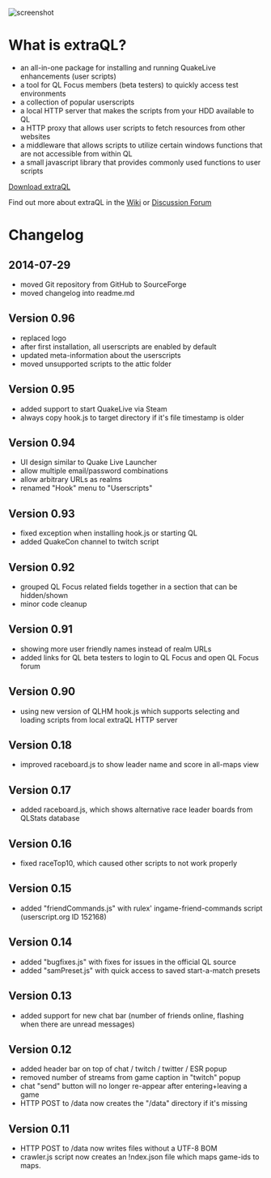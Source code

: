 ﻿![screenshot](https://a.fsdn.com/con/app/proj/extraql/screenshots/001-extraQL.png/182/137)

What is extraQL?
================

- an all-in-one package for installing and running QuakeLive enhancements (user scripts)
- a tool for QL Focus members (beta testers) to quickly access test environments
- a collection of popular userscripts
- a local HTTP server that makes the scripts from your HDD available to QL
- a HTTP proxy that allows user scripts to fetch resources from other websites
- a middleware that allows scripts to utilize certain windows functions that are not accessible from within QL
- a small javascript library that provides commonly used functions to user scripts

[Download extraQL](https://sourceforge.net/projects/extraql/files/)

Find out more about extraQL in the [Wiki](https://sourceforge.net/p/extraql/wiki/Home/) or [Discussion Forum](https://sourceforge.net/p/extraql/discussion/)

Changelog
=========

2014-07-29
---

- moved Git repository from GitHub to SourceForge
- moved changelog into readme.md

Version 0.96
---

- replaced logo
- after first installation, all userscripts are enabled by default
- updated meta-information about the userscripts
- moved unsupported scripts to the attic folder

Version 0.95
---

- added support to start QuakeLive via Steam
- always copy hook.js to target directory if it's file timestamp is older

Version 0.94
---

- UI design similar to Quake Live Launcher
- allow multiple email/password combinations
- allow arbitrary URLs as realms
- renamed "Hook" menu to "Userscripts"

Version 0.93
---

- fixed exception when installing hook.js or starting QL
- added QuakeCon channel to twitch script

Version 0.92
---
- grouped QL Focus related fields together in a section that can be hidden/shown
- minor code cleanup

Version 0.91
---

- showing more user friendly names instead of realm URLs
- added links for QL beta testers to login to QL Focus and open QL Focus forum

Version 0.90
---

- using new version of QLHM hook.js which supports selecting and loading scripts from local extraQL HTTP server

Version 0.18
---

- improved raceboard.js to show leader name and score in all-maps view

Version 0.17
---

- added raceboard.js, which shows alternative race leader boards from QLStats database

Version 0.16
---

- fixed raceTop10, which caused other scripts to not work properly

Version 0.15
---

- added "friendCommands.js" with rulex' ingame-friend-commands script (userscript.org ID 152168)

Version 0.14
---

- added "bugfixes.js" with fixes for issues in the official QL source
- added "samPreset.js" with quick access to saved start-a-match presets

Version 0.13
---

- added support for new chat bar (number of friends online, flashing when there are unread messages)

Version 0.12
---

- added header bar on top of chat / twitch / twitter / ESR popup
- removed number of streams from game caption in "twitch" popup
- chat "send" button will no longer re-appear after entering+leaving a game
- HTTP POST to /data now creates the "/data" directory if it's missing

Version 0.11
---

- HTTP POST to /data now writes files without a UTF-8 BOM
- crawler.js script now creates an !ndex.json file which maps game-ids to maps.